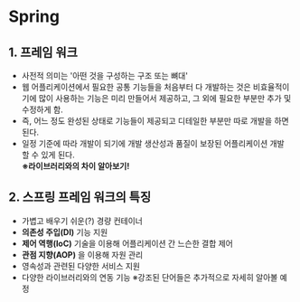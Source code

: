 # **Spring**

## **1. 프레임 워크**

* 사전적 의미는 '아떤 것을 구성하는 구조 또는 뼈대'  
* 웹 어플리케이션에서 필요한 공통 기능들을 처음부터 다 개발하는 것은 비효율적이기에 많이 사용하는 기능은 미리 만들어서 제공하고, 그 외에 필요한 부분만 추가 및 수정하게 함.   
* 즉, 어느 정도 완성된 상태로 기능들이 제공되고 디테일한 부분만 따로 개발을 하면 된다.   
* 일정 기준에 따라 개발이 되기에 개발 생산성과 품질이 보장된 어플리케이션 개발 할 수 있게 된다.   
**※라이브러리와의 차이 알아보기!**   
   
## **2. 스프링 프레임 워크의 특징**

* 가볍고 배우기 쉬운(?) 경량 컨테이너   
* **의존성 주입(DI)** 기능 지원   
* **제어 역행(IoC)** 기술을 이용해 어플리케이션 간 느슨한 결합 제어   
* **관점 지향(AOP)** 을 이용해 자원 관리   
* 영속성과 관련된 다양한 서비스 지원   
* 다양한 라이브러리와의 연동 기능
※강조된 단어들은 추가적으로 자세히 알아볼 예정   
